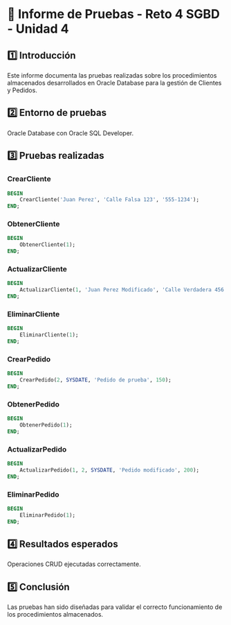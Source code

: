 
# 📝 Informe de Pruebas - Reto 4 SGBD - Unidad 4

## 1️⃣ Introducción

Este informe documenta las pruebas realizadas sobre los procedimientos almacenados desarrollados en Oracle Database para la gestión de Clientes y Pedidos.

## 2️⃣ Entorno de pruebas

Oracle Database con Oracle SQL Developer.

## 3️⃣ Pruebas realizadas

### CrearCliente

```sql
BEGIN
    CrearCliente('Juan Perez', 'Calle Falsa 123', '555-1234');
END;
```

### ObtenerCliente

```sql
BEGIN
    ObtenerCliente(1);
END;
```

### ActualizarCliente

```sql
BEGIN
    ActualizarCliente(1, 'Juan Perez Modificado', 'Calle Verdadera 456', '555-5678');
END;
```

### EliminarCliente

```sql
BEGIN
    EliminarCliente(1);
END;
```

### CrearPedido

```sql
BEGIN
    CrearPedido(2, SYSDATE, 'Pedido de prueba', 150);
END;
```

### ObtenerPedido

```sql
BEGIN
    ObtenerPedido(1);
END;
```

### ActualizarPedido

```sql
BEGIN
    ActualizarPedido(1, 2, SYSDATE, 'Pedido modificado', 200);
END;
```

### EliminarPedido

```sql
BEGIN
    EliminarPedido(1);
END;
```

## 4️⃣ Resultados esperados

Operaciones CRUD ejecutadas correctamente.

## 5️⃣ Conclusión

Las pruebas han sido diseñadas para validar el correcto funcionamiento de los procedimientos almacenados.


